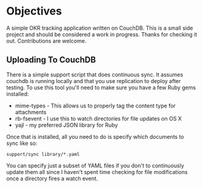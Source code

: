 # Objectives

A simple OKR tracking application written on CouchDB. This is a small side project and should be considered a work in progress. Thanks for checking it out. Contributions are welcome.

## Uploading To CouchDB

There is a simple support script that does continuous sync. It assumes
couchdb is running locally and that you use replication to deploy after
testing. To use this tool you'll need to make sure you have a few Ruby gems
installed:

* mime-types - This allows us to properly tag the content type for attachments
* rb-fsevent - I use this to watch directories for file updates on OS X
* yajl - my preferred JSON library for Ruby

Once that is installed, all you need to do is specify which documents to sync like so:

    support/sync library/*.yaml

You can specify just a subset of YAML files if you don't to continuously update them all since I haven't spent time checking for file modifications once a directory fires a watch event.